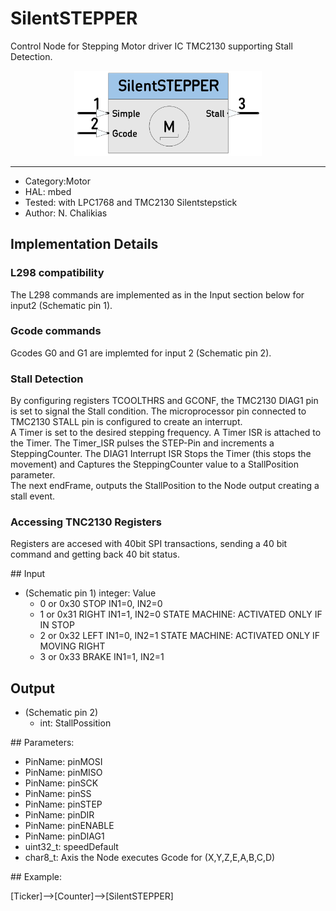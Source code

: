 # SilentSTEPPER

Control Node for Stepping Motor driver IC TMC2130 supporting Stall Detection. 

<p align="center">
<img
src="img/01.PNG"
width = 300
/>
</p>

----

 *  Category:Motor
 *  HAL: mbed
 *  Tested: with LPC1768 and TMC2130 Silentstepstick
 *  Author: N. Chalikias

## Implementation Details

### L298 compatibility
The L298 commands are implemented as in the Input section below for input2 (Schematic pin 1).

### Gcode commands
Gcodes G0 and G1 are implemted for input 2 (Schematic pin 2).

### Stall Detection
By configuring registers TCOOLTHRS and GCONF, the TMC2130 DIAG1 pin is set to signal the Stall condition. The microprocessor pin connected to TMC2130 STALL pin is configured to create an interrupt.  
A Timer is set to the desired stepping frequency. A Timer ISR is attached to the Timer. The Timer_ISR pulses the STEP-Pin and increments a SteppingCounter. The DIAG1 Interrupt ISR Stops the Timer (this stops the movement) and Captures the SteppingCounter value to a StallPosition parameter.  
The next endFrame, outputs the StallPosition to the Node output creating a stall event.

### Accessing TNC2130 Registers
Registers are accesed with 40bit SPI transactions, sending a 40 bit command and getting back 40 bit status. 


## Input 

 * (Schematic pin 1) integer: Value
    * 0 or 0x30 STOP  IN1=0, IN2=0
    * 1 or 0x31 RIGHT IN1=1, IN2=0  STATE MACHINE: ACTIVATED ONLY IF IN STOP
    * 2 or 0x32 LEFT  IN1=0, IN2=1  STATE MACHINE: ACTIVATED ONLY IF MOVING RIGHT
    * 3 or 0x33 BRAKE IN1=1, IN2=1

## Output
 *  (Schematic pin 2) 
    * int: StallPossition

## Parameters:

 *  PinName: pinMOSI 
 *  PinName: pinMISO 
 *  PinName: pinSCK
 *  PinName: pinSS
 *  PinName: pinSTEP
 *  PinName: pinDIR
 *  PinName: pinENABLE
 *  PinName: pinDIAG1
 *  uint32_t: speedDefault
 *  char8_t: Axis the Node executes Gcode for (X,Y,Z,E,A,B,C,D) 

## Example:

[Ticker]-->[Counter]-->[SilentSTEPPER]





